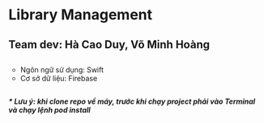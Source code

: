 # Library Management

<h2>Team dev: Hà Cao Duy, Võ Minh Hoàng</h2>
<h2></h2>
<ul style="list-style-type:circle">
<li>Ngôn ngữ sử dụng: Swift </li>
<li>Cơ sở dữ liệu: Firebase </li>
</ul>
<h2></h2>
<h5><i>* Lưu ý: khi clone repo về máy, trước khi chạy project phải vào <b>Terminal</b> và chạy lệnh <b>pod install</b> </i> </h5>
